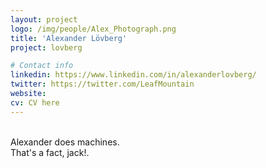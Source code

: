 ```yaml
---
layout: project
logo: /img/people/Alex_Photograph.png
title: 'Alexander Lövberg'
project: lovberg

# Contact info
linkedin: https://www.linkedin.com/in/alexanderlovberg/
twitter: https://twitter.com/LeafMountain
website:
cv: CV here
---
```

<br>
Alexander does machines.
<br>
That's a fact, jack!.
<br>